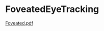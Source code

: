 # FoveatedEyeTracking
[Foveated.pdf](https://github.com/ayushsriv/Foveated-Rendering/files/7107971/Foveated.pdf)
